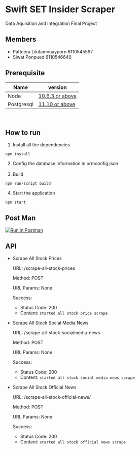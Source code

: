 # Swift SET Insider Scraper

Data Aquisition and Integration Final Project

## Members

- Patteera Likitamnuayporn 6110545597
- Siwat Ponpued 6110546640

## Prerequisite

| Name       | version                                                       |
| ---------- | ------------------------------------------------------------- |
| Node       | [10.6.3 or above](https://nodejs.org/en/download/releases/)   |
| Postgresql | [11.10 or above](https://www.postgresql.org/download/macosx/) |

<br/>

## How to run

1. Install all the dependencies

```
npm install
```

2. Config the database information in ormconfig.json  
   <br/>
3. Build

```
npm run-script build
```

4. Start the application

```
npm start
```
## Post Man
[![Run in Postman](https://run.pstmn.io/button.svg)](https://app.getpostman.com/run-collection/1f4a69b219636fb49194)

## API

- Scrape All Stock Prices

  URL: /scrape-all-stock-prices

  Method: POST

  URL Params: None

  Success:

  - Status Code: 200
  - Content: `started all stock price scrape`

- Scrape All Stock Social Media News

  URL: /scrape-all-stock-socialmedia-news

  Method: POST

  URL Params: None

  Success:

  - Status Code: 200
  - Content: `started all stock social media news scrape`

- Scrape All Stock Official News

  URL: /scrape-all-stock-official-news/

  Method: POST

  URL Params: None

  Success:

  - Status Code: 200
  - Content: `started all stock official news scrape`

